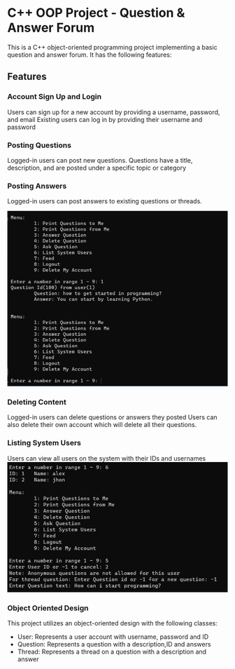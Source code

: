 
# C++ OOP Project - Question & Answer Forum
This is a C++ object-oriented programming project implementing a basic question and answer forum. It has the following features:

## Features
### Account Sign Up and Login
Users can sign up for a new account by providing a username, password, and email
Existing users can log in by providing their username and password

### Posting Questions
Logged-in users can post new questions.
Questions have a title, description, and are posted under a specific topic or category

### Posting Answers
Logged-in users can post answers to existing questions or threads.

![Feed](\assets\Feed.png)

### Deleting Content
Logged-in users can delete questions or answers they posted
Users can also delete their own account which will delete all their questions.

### Listing System Users
Users can view all users on the system with their IDs and usernames
![Listing System Users](\assets\Users.png)

### Object Oriented Design
This project utilizes an object-oriented design with the following classes:
- User: Represents a user account with username, password and ID
- Question: Represents a question with a description,ID and answers
- Thread: Represents a thread on a question with a description and answer

